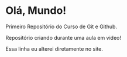 # Olá, Mundo!
 Primeiro Repositório do Curso de Git e Github.

 Repositório criando durante uma aula em video!
 
 Essa linha eu alterei diretamente no site.
